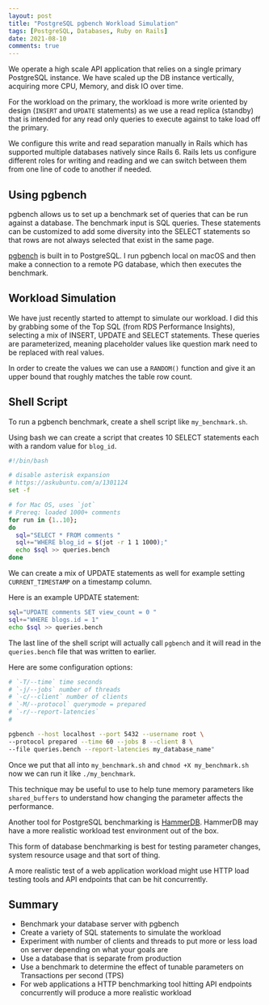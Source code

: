 ```yaml
---
layout: post
title: "PostgreSQL pgbench Workload Simulation"
tags: [PostgreSQL, Databases, Ruby on Rails]
date: 2021-08-10
comments: true
---
```


We operate a high scale API application that relies on a single primary PostgreSQL instance. We have scaled up the DB instance vertically, acquiring more CPU, Memory, and disk IO over time.

For the workload on the primary, the workload is more write oriented by design (`INSERT` and `UPDATE` statements) as we use a read replica (standby) that is intended for any read only queries to execute against to take load off the primary.

We configure this write and read separation manually in Rails which has supported multiple databases natively since Rails 6. Rails lets us configure different roles for writing and reading and we can switch between them from one line of code to another if needed.

## Using pgbench

pgbench allows us to set up a benchmark set of queries that can be run against a database. The benchmark input is SQL queries. These statements can be customized to add some diversity into the SELECT statements so that rows are not always selected that exist in the same page.

[pgbench](https://www.postgresql.org/docs/10/pgbench.html) is built in to PostgreSQL. I run pgbench local on macOS and then make a connection to a remote PG database, which then executes the benchmark.

## Workload Simulation

We have just recently started to attempt to simulate our workload. I did this by grabbing some of the Top SQL (from RDS Performance Insights), selecting a mix of INSERT, UPDATE and SELECT statements. These queries are parameterized, meaning placeholder values like question mark need to be replaced with real values.

In order to create the values we can use a `RANDOM()` function and give it an upper bound that roughly matches the table row count.

## Shell Script

To run a pgbench benchmark, create a shell script like `my_benchmark.sh`.

Using bash we can create a script that creates 10 SELECT statements each with a random value for `blog_id`.

```bash
#!/bin/bash

# disable asterisk expansion
# https://askubuntu.com/a/1301124
set -f

# for Mac OS, uses `jot`
# Prereq: loaded 1000+ comments
for run in {1..10};
do
  sql="SELECT * FROM comments "
  sql+="WHERE blog_id = $(jot -r 1 1 1000);"
  echo $sql >> queries.bench
done
```

We can create a mix of UPDATE statements as well for example setting `CURRENT_TIMESTAMP` on a timestamp column.

Here is an example UPDATE statement:

```bash
sql="UPDATE comments SET view_count = 0 "
sql+="WHERE blogs.id = 1"
echo $sql >> queries.bench
```


The last line of the shell script will actually call `pgbench` and it will read in the `queries.bench` file that was written to earlier.

Here are some configuration options:


```sh
# `-T/--time` time seconds
# `-j/--jobs` number of threads
# `-c/--client` number of clients
# `-M/--protocol` querymode = prepared
# `-r/--report-latencies`
#

pgbench --host localhost --port 5432 --username root \
--protocol prepared --time 60 --jobs 8 --client 8 \
--file queries.bench --report-latencies my_database_name"
```

Once we put that all into `my_benchmark.sh` and `chmod +X my_benchmark.sh` now we can run it like `./my_benchmark`.

This technique may be useful to use to help tune memory parameters like `shared_buffers` to understand how changing the parameter affects the performance.

Another tool for PostgreSQL benchmarking is [HammerDB](https://github.com/TPC-Council/HammerDB). HammerDB may have a more realistic workload test environment out of the box.

This form of database benchmarking is best for testing parameter changes, system resource usage and that sort of thing.

A more realistic test of a web application workload might use HTTP load testing tools and API endpoints that can be hit concurrently.


## Summary

* Benchmark your database server with pgbench
* Create a variety of SQL statements to simulate the workload
* Experiment with number of clients and threads to put more or less load on server depending on what your goals are
* Use a database that is separate from production
* Use a benchmark to determine the effect of tunable parameters on Transactions per second (TPS)
* For web applications a HTTP benchmarking tool hitting API endpoints concurrently will produce a more realistic workload
